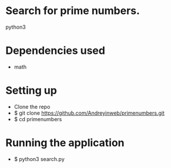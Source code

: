 # Search for prime numbers. 

python3

# Dependencies used

* math

# Setting up

* Clone the repo
* $ git clone <https://github.com/Andreyinweb/primenumbers.git>
* $ cd primenumbers

# Running the application                       

* $ python3 search.py                    

